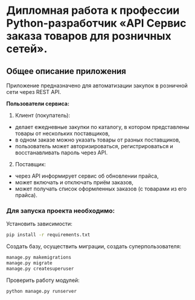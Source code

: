 # Дипломная работа к профессии Python-разработчик «API Сервис заказа товаров для розничных сетей».

## Общее описание приложения

Приложение предназначено для автоматизации закупок в розничной сети через REST API.

**Пользователи сервиса:**

1. Клиент (покупатель):

- делает ежедневные закупки по каталогу, в котором представлены товары от нескольких поставщиков,
- в одном заказе можно указать товары от разных поставщиков,
- пользователь может авторизироваться, регистрироваться и восстанавливать пароль через API.
    
2. Поставщик:

- через API информирует сервис об обновлении прайса,
- может включать и отключать приём заказов,
- может получать список оформленных заказов (с товарами из его прайса).

### Для запуска проекта необходимо:

Установить зависимости:

```bash
pip install -r requirements.txt
```

Создать базу, осуществить миграции, создать суперпользователя:

```bash
manage.py makemigrations
manage.py migrate
manage.py createsuperuser
```

Проверить работу модулей:

```bash
python manage.py runserver
```
    
   
